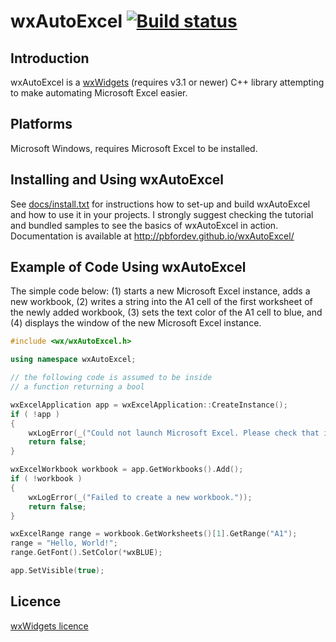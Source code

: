 # wxAutoExcel  [![Build status](https://ci.appveyor.com/api/projects/status/q9r7w07abnhwno78/branch/master?svg=true)](https://ci.appveyor.com/project/pbfordev/wxautoexcel/branch/master)

Introduction
---------
wxAutoExcel is a [wxWidgets](http://www.wxwidgets.org) (requires v3.1 or newer) 
C++ library attempting to make automating Microsoft Excel easier.

Platforms
---------
 
Microsoft Windows, requires Microsoft Excel to be installed.

Installing and Using wxAutoExcel
---------
See [docs/install.txt](https://github.com/PBfordev/wxAutoExcel/blob/master/docs/install.txt) for instructions how to set-up and build wxAutoExcel and how to
use it in your projects. I strongly suggest checking the tutorial and bundled samples 
to see the basics of wxAutoExcel in action.
Documentation is available at http://pbfordev.github.io/wxAutoExcel/

Example of Code Using wxAutoExcel
---------
The simple code below: (1) starts a new Microsoft Excel instance, adds a new workbook,
(2) writes a string into the A1 cell of the first worksheet of the newly added workbook,
(3) sets the text color of the A1 cell to blue, and (4) displays the window of the new
Microsoft Excel instance.

```cpp
#include <wx/wxAutoExcel.h>

using namespace wxAutoExcel;

// the following code is assumed to be inside 
// a function returning a bool

wxExcelApplication app = wxExcelApplication::CreateInstance();
if ( !app )
{
    wxLogError(_("Could not launch Microsoft Excel. Please check that it is properly installed."));
    return false;
}

wxExcelWorkbook workbook = app.GetWorkbooks().Add();
if ( !workbook )
{
    wxLogError(_("Failed to create a new workbook."));
    return false;
}

wxExcelRange range = workbook.GetWorksheets()[1].GetRange("A1");
range = "Hello, World!";
range.GetFont().SetColor(*wxBLUE);

app.SetVisible(true);
```

Licence
---------
[wxWidgets licence](https://github.com/wxWidgets/wxWidgets/blob/master/docs/licence.txt) 